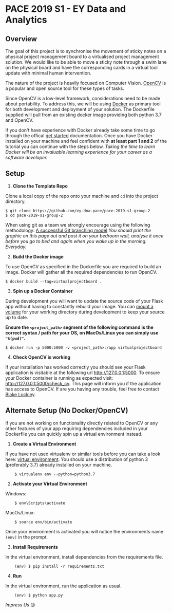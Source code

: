 # PACE 2019 S1 - EY Data and Analytics

## Overview

The goal of this project is to synchronise the movement of sticky notes on a physical project management board to a virtualised project management solution. We would like to be able to move a sticky note through a swim lane on the physical board and have the corresponding cards in a virtual tool update with minimal human intervention.

The nature of the project is heavily focused on Computer Vision. [OpenCV](https://opencv.org/) is a popular and open source tool for these types of tasks.

Since OpenCV is a low-level framework, considerations need to be made about portability. To address this, we will be using [Docker](https://www.docker.com/) as primary tool for both development and deployment of your solution. The Dockerfile supplied will pull from an existing docker image providing both python 3.7 and OpenCV.

If you don't have experience with Docker already take some time to go through the offical [get started](https://docs.docker.com/get-started/) documentation. Once you have Docker installed on your machine and feel confident with **at least part 1 and 2** of the tutorial you can continue with the steps below. _Taking the time to learn Docker will be an invaluable learning experience for your career as a software developer._

## Setup

1. **Clone the Template Repo**

Clone a local copy of the repo onto your machine and `cd` into the project directory.

    $ git clone https://github.com/ey-dna-pace/pace-2019-s1-group-2
    $ cd pace-2019-s1-group-2
    
When using git as a team we strongly encourage using the following methodology: [A successful Git branching model](https://nvie.com/posts/a-successful-git-branching-model/) _You should print the graphic on this page out and post it on your bedroom wall, analyse it once before you go to bed and again when you wake up in the morning. Everyday._

2. **Build the Docker image**

To use OpenCV as specified in the Dockerfile you are required to build an image. Docker will gather all the required dependencies to run OpenCV.

    $ docker build --tag=virtualprojectboard .
    
3. **Spin up a Docker Container**

During development you will want to update the source code of your Flask app without having to constantly rebuild your image. You can [mount a volume](https://docs.docker.com/storage/volumes/) for your working directory during development to keep your source up to date.

**Ensure the `<project_path>` segment of the following command is the correct syntax / path for your OS, on MacOs/Linux you can simply use `"$(pwd)"`.**

    $ docker run -p 5000:5000 -v <project_path>:/app virtualprojectboard
    
4. **Check OpenCV is working**

If your installation has worked correctly you should see your Flask application is visitable at the following url http://127.0.0.1:5000. To ensure your Docker container is running as expected visit: http://127.0.0.1:5000/check_cv. This page will inform you if the application has access to OpenCV. If are you having any trouble, feel free to contact [Blake Lockley](mailto:blake.lockley@au.ey.com).


## Alternate Setup (No Docker/OpenCV)

If you are not working on functionality directly related to OpenCV or any other features of your app requiring dependencies included in your Dockerfile you can quickly spin up a virtual environment instead.

1. **Create a Virtual Environment** 

If you have not used virtualenv or similar tools before you can take a look here: [virtual environment](https://virtualenv.pypa.io/en/latest/). You should use a distribution of python 3 (preferably 3.7) already installed on your machine.

        $ virtualenv env --python=python3.7

2. **Activate your Virtual Environment**

Windows:
        
        $ env\Scripts\activate
        
MacOs/Linux:

        $ source env/bin/activate
        
Once your environment is activated you will notice the environments name `(env)` in the prompt.
        
3. **Install Requirements**

In the virtual environment, install dependencies from the requirements file.

        (env) $ pip install -r requirements.txt
        
4. **Run**

In the virtual environment, run the application as usual.

        (env) $ python app.py

_Impress Us_ 😉
